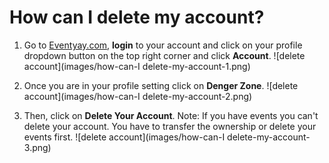 # How can I delete my account?

1. Go to [Eventyay.com](https://eventyay.com), **login** to your account and click on your profile dropdown button on the top right corner and click **Account**. 
![delete account](images/how-can-I delete-my-account-1.png)

2. Once you are in your profile setting click on **Denger Zone**.
![delete account](images/how-can-I delete-my-account-2.png)

3. Then, click on **Delete Your Account**.
    Note: If you have events you can't delete your account. You have to transfer the ownership or delete your events first.
![delete account](images/how-can-I delete-my-account-3.png)



